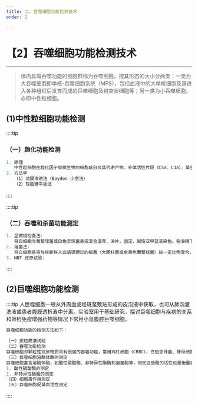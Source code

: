 ```yaml
---
title: 二、吞噬细胞功能检测技术
order: 2

---
```


# 【2】吞噬细胞功能检测技术

<kaodian :text="'免疫学检验记忆卡'" />

<!-- ###### 第十五章 免疫细胞功能检测技术

> 临床免疫学检验 -->

<beitiM/>

---

> 体内具有吞噬功能的细胞群称为吞噬细胞，按其形态的大小分两类：一类为大吞噬细胞即单核-吞噬细胞系统（MPS），包括血液中的大单核细胞及其进入各种组织后发育而成的巨噬细胞及树突状细胞等；另一类为小吞噬细胞，亦即中性粒细胞。

## (1)中性粒细胞功能检测

<son :text="'免疫学检验记忆卡'" text172="(1)中性粒细胞功能检测" :textOption="[['了解','专业知识'],['了解','专业知识'],['了解','专业知识']]" />

::::tip

### （一）趋化功能检测

```js
1. 原理
   中性粒细胞在趋化因子如微生物的细胞成分及其代谢产物、补体活性片段（C5a、C3a）、某些细胞因子等作用下产生趋化运动，其趋化运动强度可反映中性粒细胞的趋化功能。
2. 方法学
   （1）滤膜渗透法（Boyden 小室法）
   （2）琼脂糖平板法
```

::::

::::tip

### （二）吞噬和杀菌功能测定

```js
1. 显微镜检查法:
   将白细胞与葡萄球菌或白色念珠菌悬液混合温育，涂片，固定，碱性亚甲蓝液染色。在油镜下观察靶细胞对细菌的吞噬情况，计数吞噬细菌和未吞噬细菌的白细胞数。对有吞噬作用的白细胞，应同时记录所吞噬的细菌数。
2. 溶菌法:
   将白细胞悬液与经新鲜人血清调理过的细菌（大肠杆菌或金黄色葡萄球菌）按一定比例混合，温育。每隔一定时间取定量培养物，稀释后接种固体平板培养基。37℃ 培养 18 小时后，计数生长菌落数，以了解中性粒细胞的杀菌能力。
3. NBT 还原试验:
```

::::

## (2)巨噬细胞功能检测

<son :text="'免疫学检验记忆卡'" text173="(2)巨噬细胞功能检测" :textOption="[['了解','专业知识'],['了解','专业知识'],['了解','专业知识']]" />

::::tip
人巨噬细胞一般从外周血或经斑蝥敷贴形成的皮泡液中获取，也可从肺泡灌洗液或患者腹膜透析液中分离。实验室用于基础研究，探讨巨噬细胞与疾病的关系和筛检免疫增强药物等情况下常用小鼠腹腔巨噬细胞。

```js
巨噬细胞功能的检测方法如下：

（一）炭粒廓清试验
（二）吞噬功能检测
巨噬细胞对颗粒性抗原物质具有很强的吞噬功能，常用鸡红细胞（CRBC）、白色念珠菌、酵母细胞等作为吞噬颗粒，用斑蝥敷贴法收集人巨噬细胞或从腹腔渗出液获得鼠巨噬细胞。将巨噬细胞与鸡红细胞悬液在体外混合，温育，涂片，染色，油镜下观察、计数，通过计算吞噬率和吞噬指数来反映巨噬细胞的吞噬功能，并通过观察鸡红细胞的消化程度，判断巨噬细胞消化功能。
（三）巨噬细胞溶酶体酶的测定
巨噬细胞富含溶酶体酶，如酸性磷酸酶、非特异性酯酶和溶菌酶等，测定这些酶的活性也是衡量巨噬细胞功能的指标之一。
1. 酸性磷酸酶的测定
2. 非特异性酯酶的测定
（四）细胞毒作用测定
（五）巨噬细胞促凝血活性测定
```

::::
